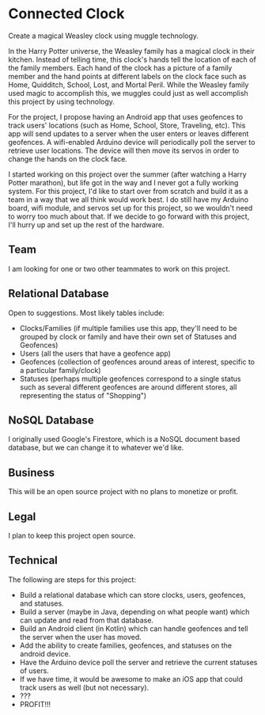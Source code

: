 # Connected Clock
Create a magical Weasley clock using muggle technology.

In the Harry Potter universe, the Weasley family has a magical clock in their kitchen. Instead of telling time, this clock's hands tell the location of each of the family members. Each hand of the clock has a picture of a family member and the hand points at different labels on the clock face such as Home, Quidditch, School, Lost, and Mortal Peril. While the Weasley family used magic to accomplish this, we muggles could just as well accomplish this project by using technology.

For the project, I propose having an Android app that uses geofences to track users' locations (such as Home, School, Store, Traveling, etc). This app will send updates to a server when the user enters or leaves different geofences. A wifi-enabled Arduino device will periodically poll the server to retrieve user locations. The device will then move its servos in order to change the hands on the clock face.

I started working on this project over the summer (after watching a Harry Potter marathon), but life got in the way and I never got a fully working system. For this project, I'd like to start over from scratch and build it as a team in a way that we all think would work best. I do still have my Arduino board, wifi module, and servos set up for this project, so we wouldn't need to worry too much about that. If we decide to go forward with this project, I'll hurry up and set up the rest of the hardware.

## Team
I am looking for one or two other teammates to work on this project.

## Relational Database
Open to suggestions. Most likely tables include:
* Clocks/Families (if multiple families use this app, they'll need to be grouped by clock or family and have their own set of Statuses and Geofences)
* Users (all the users that have a geofence app)
* Geofences (collection of geofences around areas of interest, specific to a particular family/clock)
* Statuses (perhaps multiple geofences correspond to a single status such as several different geofences are around different stores, all representing the status of "Shopping")

## NoSQL Database
I originally used Google's Firestore, which is a NoSQL document based database, but we can change it to whatever we'd like.

## Business
This will be an open source project with no plans to monetize or profit.

## Legal
I plan to keep this project open source.

## Technical
The following are steps for this project:
* Build a relational database which can store clocks, users, geofences, and statuses.
* Build a server (maybe in Java, depending on what people want) which can update and read from that database.
* Build an Android client (in Kotlin) which can handle geofences and tell the server when the user has moved.
* Add the ability to create families, geofences, and statuses on the android device.
* Have the Arduino device poll the server and retrieve the current statuses of users.
* If we have time, it would be awesome to make an iOS app that could track users as well (but not necessary).
* ???
* PROFIT!!!
